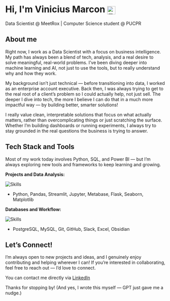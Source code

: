 # Hi, I'm Vinicius Marcon <img src="https://github.com/user-attachments/assets/74bc621d-4c89-4b57-baf0-d197e8ffb38b" alt="512" width="26" style="vertical-align: middle;" />

Data Scientist @ MeetRox | Computer Science student @ PUCPR

## About me

Right now, I work as a Data Scientist with a focus on business intelligence. My path has always been a blend of tech, analysis, and a real desire to solve meaningful, real-world problems. I’ve been diving deeper into machine learning and AI, not just to use the tools, but to really understand why and how they work.

My background isn’t just technical — before transitioning into data, I worked as an enterprise account executive. Back then, I was always trying to get to the real root of a client’s problem so I could actually help, not just sell. The deeper I dive into tech, the more I believe I can do that in a much more impactful way — by building better, smarter solutions!

I really value clean, interpretable solutions that focus on what actually matters, rather than overcomplicating things or just scratching the surface. Whether I’m building dashboards or running experiments, I always try to stay grounded in the real questions the business is trying to answer.


## Tech Stack and Tools

Most of my work today involves Python, SQL, and Power BI — but I’m always exploring new tools and frameworks to keep learning and growing.

**Projects and Data Analysis:**

![Skills](https://go-skill-icons.vercel.app/api/icons?i=python,pandas,streamlit,jupyter,metabase,flask,seaborn,matplotlib&titles=true)  
- Python, Pandas, Streamlit, Jupyter, Metabase, Flask, Seaborn, Matplotlib

**Databases and Workflow:**

![Skills](https://go-skill-icons.vercel.app/api/icons?i=postgres,mysql,git,github,slack,excel,obsidian&titles=true)  
- PostgreSQL, MySQL, Git, GitHub, Slack, Excel, Obsidian


## Let’s Connect!
I’m always open to new projects and ideas, and I genuinely enjoy contributing and helping wherever I can!
If you’re interested in collaborating, feel free to reach out — I’d love to connect.

You can contact me directly via [LinkedIn](https://www.linkedin.com/in/vinicius-marcon/)

Thanks for stopping by! (And yes, I wrote this myself — GPT just gave me a nudge.)

